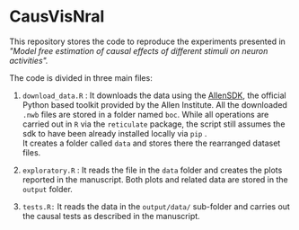 # CausVisNral

This repository stores the code to reproduce the experiments presented in *"Model free estimation of causal effects of different stimuli on neuron activities".*

The code is divided in three main files:

1.  `download_data.R` : It downloads the data using the [AllenSDK](https://allensdk.readthedocs.io/en/latest/visual_behavior_optical_physiology.html), the official Python based toolkit provided by the Allen Institute. All the downloaded `.nwb` files are stored in a folder named `boc`. While all operations are carried out in `R` via the `reticulate` package, the script still assumes the sdk to have been already installed locally via `pip` .\
    It creates a folder called `data` and stores there the rearranged dataset files.

2.  `exploratory.R` : It reads the file in the `data` folder and creates the plots reported in the manuscript. Both plots and related data are stored in the `output` folder.

3.  `tests.R:` It reads the data in the `output/data/` sub-folder and carries out the causal tests as described in the manuscript.
